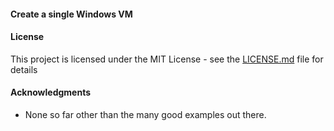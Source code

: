 #### Create a single Windows VM


#### License

This project is licensed under the MIT License - see the [LICENSE.md](LICENSE.md) file for details

#### Acknowledgments

* None so far other than the many good examples out there.